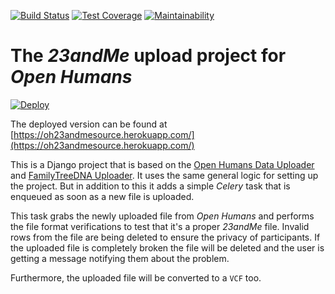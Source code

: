 [![Build Status](https://travis-ci.org/OpenHumans/oh-23andme-source.svg?branch=master)](https://travis-ci.org/OpenHumans/oh-23andme-source)
[![Test Coverage](https://api.codeclimate.com/v1/badges/a21c2545bf9356bf1277/test_coverage)](https://codeclimate.com/github/OpenHumans/oh-23andme-source/test_coverage)
[![Maintainability](https://api.codeclimate.com/v1/badges/a21c2545bf9356bf1277/maintainability)](https://codeclimate.com/github/OpenHumans/oh-23andme-source/maintainability)


# The *23andMe* upload project for *Open Humans*

[![Deploy](https://www.herokucdn.com/deploy/button.svg)](https://heroku.com/deploy)

The deployed version can be found at [https://oh23andmesource.herokuapp.com/](https://oh23andmesource.herokuapp.com/)

This is a Django project that is based on the [Open Humans Data Uploader](https://www.github.com/gedankenstuecke/oh_data_uploader) and [FamilyTreeDNA Uploader](https://www.github.com/gedankenstuecke/ftdna-upload). It uses the same general logic for setting up the project. But in addition to this it adds a simple *Celery* task that is enqueued as soon as a new file is uploaded.

This task grabs the newly uploaded file from *Open Humans* and performs the file format verifications to test that it's a proper *23andMe* file. Invalid rows from the file are being deleted to ensure the privacy of participants. If the uploaded file is completely broken the file will be deleted and the user is getting a message notifying them about the problem.

Furthermore, the uploaded file will be converted to a `VCF` too.
